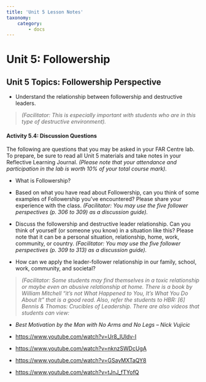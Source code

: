 ```yaml
---
title: 'Unit 5 Lesson Notes'
taxonomy:
    category:
        - docs
---
```


Unit 5: Followership
====================

Unit 5 Topics: Followership Perspective
---------------------------------------

-   Understand the relationship between followership and destructive leaders.

>   *(Facilitator: This is especially important with students who are in this
>   type of destructive environment).*

#### Activity 5.4: Discussion Questions

The following are questions that you may be asked in your FAR Centre lab. To
prepare, be sure to read all Unit 5 materials and take notes in your Reflective
Learning Journal. *(Please note that your attendance and participation in the
lab is worth 10% of your total course mark).*

-   What is Followership?

-   Based on what you have read about Followership, can you think of some
    examples of Followership you’ve encountered? Please share your experience
    with the class. *(Facilitator: You may use the five follower perspectives
    (p. 306 to 309) as a discussion guide).*

-   Discuss the followership and destructive leader relationship. Can you think
    of yourself (or someone you know) in a situation like this? Please note that
    it can be a personal situation, relationship, home, work, community, or
    country. *(Facilitator: You may use the five follower perspectives (p. 309
    to 313) as a discussion guide).*

-   How can we apply the leader-follower relationship in our family, school,
    work, community, and societal?

>   *(Facilitator: Some students may find themselves in a toxic relationship or
>   maybe even an abusive relationship at home. There is a book by William
>   Mitchell “it’s not What Happened to You, It’s What You Do About It” that is
>   a good read. Also, refer the students to HBR: [6] Bennis & Thomas: Crucibles
>   of Leadership. There are also videos that students can view:*

-   *Best Motivation by the Man with No Arms and No Legs – Nick Vujicic*

-   <https://www.youtube.com/watch?v=Ur8_IUldv-I>

-   <https://www.youtube.com/watch?v=nknzSWDcUgA>

-   <https://www.youtube.com/watch?v=GSayMXTaQY8>

-   <https://www.youtube.com/watch?v=tJnJ_fTYofQ>
